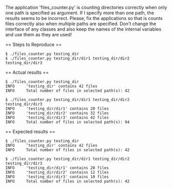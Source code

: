 The application 'files_counter.py' is counting directories correctly when only
one path is specified as argument. If I specify more than one path, the results
seems to be incorrect. Please, fix the applications so that is counts files
correctly also when multiple paths are specified. Don't change the interface
of any classes and also keep the names of the internal variables and use them
as they are used!

== Steps to Reproduce ==

    $ ./files_counter.py testing_dir
    $ ./files_counter.py testing_dir/dir1 testing_dir/dir2 testing_dir/dir3

== Actual results ==

    $ ./files_counter.py testing_dir
    INFO     'testing_dir' contains 42 files
    INFO     Total number of files in selected path(s): 42

    $ ./files_counter.py testing_dir/dir1 testing_dir/dir2 testing_dir/dir3
    INFO     'testing_dir/dir1' contains 20 files
    INFO     'testing_dir/dir2' contains 32 files
    INFO     'testing_dir/dir3' contains 42 files
    INFO     Total number of files in selected path(s): 94

== Expected results ==

    $ ./files_counter.py testing_dir
    INFO     'testing_dir' contains 42 files
    INFO     Total number of files in selected path(s): 42

    $ ./files_counter.py testing_dir/dir1 testing_dir/dir2 testing_dir/dir3
    INFO     'testing_dir/dir1' contains 20 files
    INFO     'testing_dir/dir2' contains 12 files
    INFO     'testing_dir/dir3' contains 10 files
    INFO     Total number of files in selected path(s): 42

